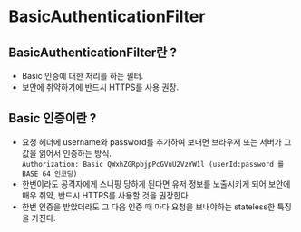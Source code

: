 # BasicAuthenticationFilter

## BasicAuthenticationFilter란 ? 
- Basic 인증에 대한 처리를 하는 필터.
- 보안에 취약하기에 반드시 HTTPS를 사용 권장.

## Basic 인증이란 ?
- 요청 헤더에 username와 password를 추가하여 보내면 브라우저 또는 서버가 그 값을 읽어서 인증하는 방식.  
`Authorization: Basic QWxhZGRpbjpPcGVuU2VzYW1l (userId:password 를 BASE 64 인코딩)`
- 한번이라도 공격자에게 스니핑 당하게 된다면 유저 정보를 노출시키게 되어 보안에 매우 취약, 반드시 HTTPS를 사용할 것을 권장한다.
- 한번 인증을 받았더라도 그 다음 인증 때 마다 요청을 보내야하는 stateless한 특징을 가진다.  

